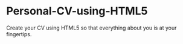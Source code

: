 # Personal-CV-using-HTML5

Create your CV using HTML5 so that everything about you is at your fingertips.
